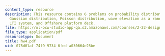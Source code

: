 ```yaml
---
content_type: resource
description: This resource contains 6 problems on probability distribution function,
  Gaussian distribution, Poisson distribution, wave elevation as a random process,
  LTI system, and Offshore platform deck.
file: https://ol-ocw-studio-app-qa.s3.amazonaws.com/courses/2-22-design-principles-for-ocean-vehicles-13-42-spring-2005/075d01af74f997346feda030664e28be_hw4.pdf
file_type: application/pdf
resourcetype: Document
title: hw4.pdf
uid: 075d01af-74f9-9734-6fed-a030664e28be
---
```

